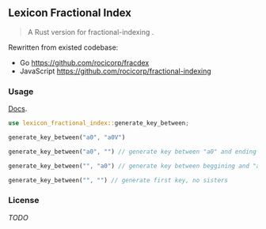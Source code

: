 ## Lexicon Fractional Index

> A Rust version for fractional-indexing .

Rewritten from existed codebase:

- Go https://github.com/rocicorp/fracdex
- JavaScript https://github.com/rocicorp/fractional-indexing

### Usage

[Docs](https://docs.rs/lexicon_fractional_index/).

```rs
use lexicon_fractional_index::generate_key_between;

generate_key_between("a0", "a0V")

generate_key_between("a0", "") // generate key between "a0" and ending

generate_key_between("", "a0") // generate key between beggining and "a0"

generate_key_between("", "") // generate first key, no sisters
```

### License

_TODO_

